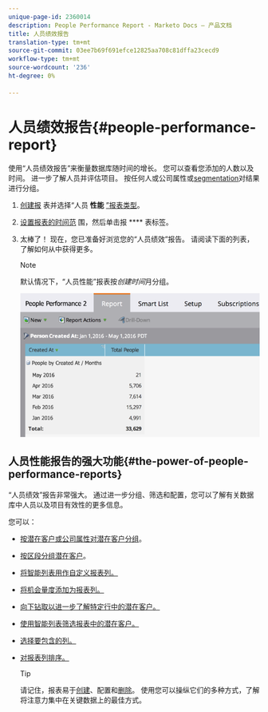 ```yaml
---
unique-page-id: 2360014
description: People Performance Report - Marketo Docs — 产品文档
title: 人员绩效报告
translation-type: tm+mt
source-git-commit: 03ee7b69f691efce12825aa708c81dffa23cecd9
workflow-type: tm+mt
source-wordcount: '236'
ht-degree: 0%

---
```



# 人员绩效报告{#people-performance-report}

使用“人员绩效报告”来衡量数据库随时间的增长。 您可以查看您添加的人数以及时间。 进一步了解人员并评估项目。 按任何人或公司属性或[segmentation](/help/marketo/product-docs/personalization/segmentation-and-snippets/segmentation/create-a-segmentation.md)对结果进行分组。

1. [创建报](/help/marketo/product-docs/reporting/basic-reporting/creating-reports/create-a-report-in-a-program.md) 表并选择“人员 **性能** [”报表类型](/help/marketo/product-docs/reporting/basic-reporting/report-types/report-type-overview.md)。

1. [设置报表的时间范](/help/marketo/product-docs/reporting/basic-reporting/editing-reports/change-a-report-time-frame.md) 围，然后单击报 **** 表标签。

1. 太棒了！ 现在，您已准备好浏览您的“人员绩效”报告。 请阅读下面的列表，了解如何从中获得更多。

   >[!NOTE]
   >
   >默认情况下，“人员性能”报表按&#x200B;*创建时间*&#x200B;月分组。

   ![](assets/one.png)

## 人员性能报告的强大功能{#the-power-of-people-performance-reports}

“人员绩效”报告非常强大。 通过进一步分组、筛选和配置，您可以了解有关数据库中人员以及项目有效性的更多信息。

您可以：

* [按潜在客户或公司属性对潜在客户分组](/help/marketo/product-docs/reporting/basic-reporting/report-activity/group-person-reports-by-attribute.md)。
* [按区段分组潜在客户](/help/marketo/product-docs/personalization/segmentation-and-snippets/segmentation/group-person-reports-by-segment.md)。
* [将智能列表用作自定义报表列。](/help/marketo/product-docs/reporting/basic-reporting/editing-reports/add-custom-columns-to-a-person-report.md)
* [将机会量度添加为报表列。](/help/marketo/product-docs/reporting/basic-reporting/editing-reports/add-opportunity-columns-to-a-lead-report.md)
* [向下钻取以进一步了解特定行中的潜在客户。](/help/marketo/product-docs/reporting/basic-reporting/report-activity/drill-down-in-a-people-performance-report.md)
* [使用智能列表筛选报表中的潜在客户。](/help/marketo/product-docs/reporting/basic-reporting/editing-reports/filter-people-in-a-report-with-a-smart-list.md)
* [选择要包含的列。](/help/marketo/product-docs/reporting/basic-reporting/editing-reports/select-report-columns.md)
* [对报表列排序。](/help/marketo/product-docs/reporting/basic-reporting/editing-reports/sort-report-on-columns.md)

   >[!TIP]
   >
   >请记住，报表易于[创建](/help/marketo/product-docs/reporting/basic-reporting/creating-reports/create-a-report-in-a-program.md)、配置和[删除](/help/marketo/product-docs/reporting/basic-reporting/report-activity/delete-a-report.md)。 使用您可以操纵它们的多种方式，了解将注意力集中在关键数据上的最佳方式。
